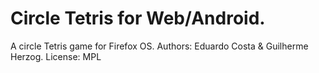 Circle Tetris for Web/Android.
=============

A circle Tetris game for Firefox OS.
Authors: Eduardo Costa & Guilherme Herzog.
License: MPL
